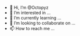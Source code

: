 - 👋 Hi, I’m @Octopyz
- 👀 I’m interested in ...
- 🌱 I’m currently learning ...
- 💞️ I’m looking to collaborate on ...
- 📫 How to reach me ...

<!---
Octopyz/Octopyz is a ✨ special ✨ repository because its `README.md` (this file) appears on your GitHub profile.
You can click the Preview link to take a look at your changes.
--->
